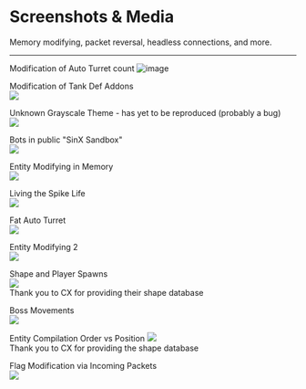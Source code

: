 # Screenshots & Media

Memory modifying, packet reversal, headless connections, and more.

---

Modification of Auto Turret count
![image](https://user-images.githubusercontent.com/79597906/128451988-cf5b430d-5a21-4da8-8f19-eff37b8833b5.png)  

Modification of Tank Def Addons  
![](https://user-images.githubusercontent.com/79597906/128451970-420113a0-1071-45a1-9812-7e7ebc58bf2b.png)  

Unknown Grayscale Theme - has yet to be reproduced (probably a bug)  
![](https://user-images.githubusercontent.com/79597906/128451944-3662e9f1-38d0-485a-8480-378902e3f4bb.png)  

Bots in public "SinX Sandbox"  
![](https://user-images.githubusercontent.com/79597906/128451908-dfa05682-dee8-47de-a2a4-9e95b68db2cb.png)  

Entity Modifying in Memory  
![](https://user-images.githubusercontent.com/79597906/128451880-b2649e00-8734-4078-bf12-d90f8a2413c6.png)  

Living the Spike Life  
![](https://user-images.githubusercontent.com/79597906/128451856-586980ee-161a-4e6f-96e0-8d148f35a34e.png)  

Fat Auto Turret  
![](https://user-images.githubusercontent.com/79597906/128451798-af4ad698-8cc5-4832-9557-b7fe3053fb24.png)   

Entity Modifying 2  
![](https://user-images.githubusercontent.com/79597906/128452134-c25a9aed-75e9-4a95-b68b-9286a3c7d197.png)  

Shape and Player Spawns  
![](https://user-images.githubusercontent.com/79597906/128452274-ac114e9f-178d-4d8d-a70c-fd08d4e216d0.png)  
Thank you to CX for providing their shape database

Boss Movements  
![](https://user-images.githubusercontent.com/79597906/128452342-215a304c-3964-4fab-8320-8a76c48e1904.png)  

Entity Compilation Order vs Position
![](https://user-images.githubusercontent.com/79597906/128452399-92d0209e-f1b6-42d0-9649-455bdadb104b.png)  
Thank you to CX for providing the shape database  

Flag Modification via Incoming Packets  
![](https://user-images.githubusercontent.com/79597906/128452904-1f5e476c-9fb4-48f5-99ff-037dce4fb2db.png)  



